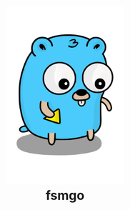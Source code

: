 <div align="center">
	<h1><img alt="fsmgo logo" src="/images/logo.png" height="400" /><br />
		fsmgo
	</h1>
</div>